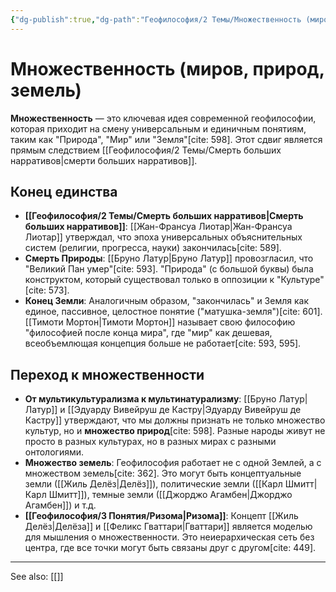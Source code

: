 ```yaml
---
{"dg-publish":true,"dg-path":"Геофилософия/2 Темы/Множественность (миров, природ, земель)","permalink":"/geofilosofiya/2-temy/mnozhestvennost-mirov-prirod-zemel/"}
---
```



# Множественность (миров, природ, земель)

**Множественность** — это ключевая идея современной геофилософии, которая приходит на смену универсальным и единичным понятиям, таким как "Природа", "Мир" или "Земля"[cite: 598]. Этот сдвиг является прямым следствием [[Геофилософия/2 Темы/Смерть больших нарративов\|смерти больших нарративов]].

## Конец единства
- **[[Геофилософия/2 Темы/Смерть больших нарративов\|Смерть больших нарративов]]**: [[Жан-Франсуа Лиотар\|Жан-Франсуа Лиотар]] утверждал, что эпоха универсальных объяснительных систем (религии, прогресса, науки) закончилась[cite: 589].
- **Смерть Природы**: [[Бруно Латур\|Бруно Латур]] провозгласил, что "Великий Пан умер"[cite: 593]. "Природа" (с большой буквы) была конструктом, который существовал только в оппозиции к "Культуре"[cite: 573].
- **Конец Земли**: Аналогичным образом, "закончилась" и Земля как единое, пассивное, целостное понятие ("матушка-земля")[cite: 601]. [[Тимоти Мортон\|Тимоти Мортон]] называет свою философию "философией после конца мира", где "мир" как дешевая, всеобъемлющая концепция больше не работает[cite: 593, 595].

## Переход к множественности
- **От мультикультурализма к мультинатурализму**: [[Бруно Латур\|Латур]] и [[Эдуарду Вивейруш де Кастру\|Эдуарду Вивейруш де Кастру]] утверждают, что мы должны признать не только множество культур, но и **множество природ**[cite: 598]. Разные народы живут не просто в разных культурах, но в разных мирах с разными онтологиями.
- **Множество земель**: Геофилософия работает не с одной Землей, а с множеством земель[cite: 362]. Это могут быть концептуальные земли ([[Жиль Делёз\|Делёз]]), политические земли ([[Карл Шмитт\|Карл Шмитт]]), темные земли ([[Джорджо Агамбен\|Джорджо Агамбен]]) и т.д.
- **[[Геофилософия/3 Понятия/Ризома\|Ризома]]**: Концепт [[Жиль Делёз\|Делёза]] и [[Феликс Гваттари\|Гваттари]] является моделью для мышления о множественности. Это неиерархическая сеть без центра, где все точки могут быть связаны друг с другом[cite: 449].





---
See also:
[[]]
